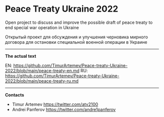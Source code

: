# Peace Treaty Ukraine 2022

Open project to discuss and improve the possible draft of peace treaty to end special war operation in Ukraine

Открытый проект для обсуждения и улучшения черновика мирного договора для остановки специальной военной операции в Украине

---

**The actual text**

EN: https://github.com/TimurArtemev/Peace-treaty-Ukraine-2022/blob/main/peace-treaty-en.md
RU: https://github.com/TimurArtemev/Peace-treaty-Ukraine-2022/blob/main/peace-treaty-ru.md


---

**Contacts**

- Timur Artemev https://twitter.com/atv2100
- Andrei Panferov https://twitter.com/andre1panferov
